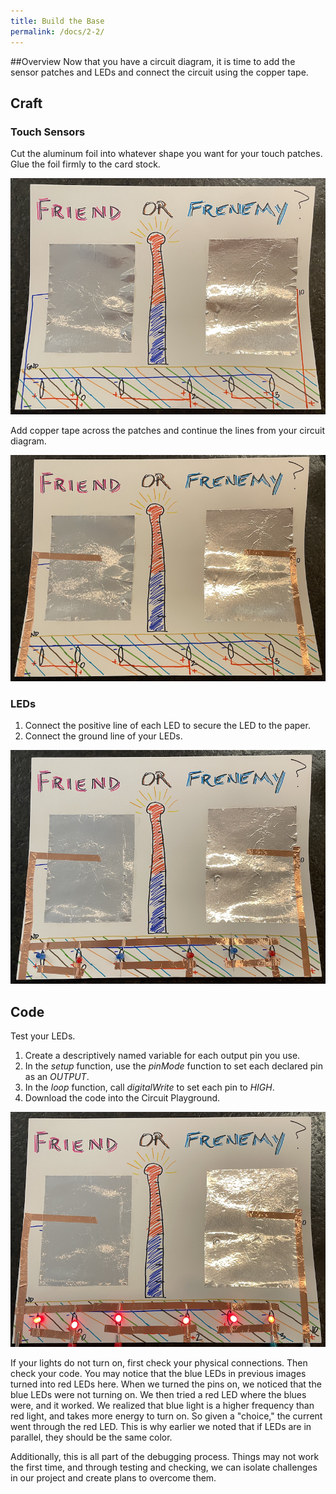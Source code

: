 ```yaml
---
title: Build the Base
permalink: /docs/2-2/
---
```

##Overview
Now that you have a circuit diagram, it is time to add the sensor patches and LEDs
and connect the circuit using the copper tape.

## Craft

### Touch Sensors
Cut the aluminum foil into whatever shape you want for your touch patches. Glue the foil firmly to the card stock.

![add touch sensors](../images/2-2_touch-sensors.png)

Add copper tape across the patches and continue the lines from your circuit diagram.

![connect touch sensors](../images/2-2_connect-touch.png)

### LEDs
1. Connect the positive line of each LED to secure the LED to the paper.
2. Connect the ground line of your LEDs.

![connect LEDs](../images/2-2_connect-leds.png)

## Code
Test your LEDs.
1. Create a descriptively named variable for each output pin you use.
2. In the *setup* function, use the *pinMode* function to set each declared pin as an *OUTPUT*.
3. In the *loop* function, call *digitalWrite* to set each pin to *HIGH*.
4. Download the code into the Circuit Playground.

![lights on](../images/2-2_lights-on.png)

If your lights do not turn on, first check your physical connections. Then check your code.
You may notice that the blue LEDs in previous images turned into red LEDs here. When we turned the pins on, we noticed that the blue LEDs were not turning on. We then tried a red LED where the blues were, and it worked. We realized that blue light is a higher frequency than red light, and takes more energy to turn on. So given a "choice," the current went through the red LED. This is why earlier we noted that if LEDs are in parallel, they should be the same color.

Additionally, this is all part of the debugging process. Things may not work the first time, and through testing and checking, we can isolate challenges in our project and create plans to overcome them.
